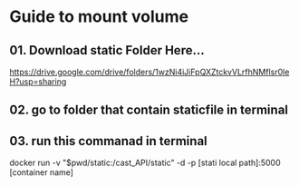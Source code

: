 # Guide to mount volume
## 01. Download static Folder Here... 
https://drive.google.com/drive/folders/1wzNi4iJiFpQXZtckvVLrfhNMflsr0leH?usp=sharing
## 02. go to folder that contain staticfile in terminal 
## 03. run this commanad in terminal
docker run -v "$pwd/static:/cast_API/static" -d -p [stati local path]:5000 [container name]
